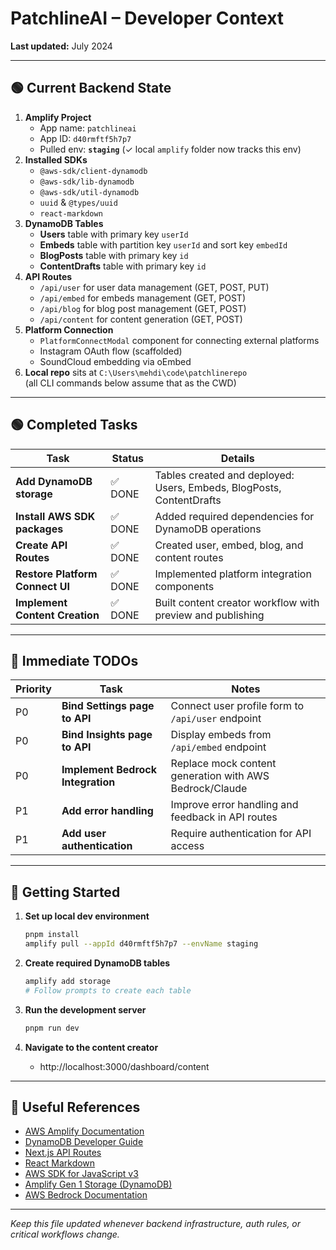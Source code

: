 # PatchlineAI – Developer Context

**Last updated:** July 2024

---

## 🟢 Current Backend State

1. **Amplify Project**
   - App name: `patchlineai`
   - App ID: `d40rmftf5h7p7`
   - Pulled env: **`staging`** (✓ local `amplify` folder now tracks this env)
2. **Installed SDKs**
   - `@aws-sdk/client-dynamodb`
   - `@aws-sdk/lib-dynamodb`
   - `@aws-sdk/util-dynamodb`
   - `uuid` & `@types/uuid`
   - `react-markdown`
3. **DynamoDB Tables**
   - **Users** table with primary key `userId`
   - **Embeds** table with partition key `userId` and sort key `embedId`
   - **BlogPosts** table with primary key `id`
   - **ContentDrafts** table with primary key `id`
4. **API Routes**
   - `/api/user` for user data management (GET, POST, PUT)
   - `/api/embed` for embeds management (GET, POST)
   - `/api/blog` for blog post management (GET, POST)
   - `/api/content` for content generation (GET, POST)
5. **Platform Connection**
   - `PlatformConnectModal` component for connecting external platforms
   - Instagram OAuth flow (scaffolded)
   - SoundCloud embedding via oEmbed
6. **Local repo** sits at `C:\Users\mehdi\code\patchlinerepo`  
   (all CLI commands below assume that as the CWD)

---

## 🟢 Completed Tasks

| Task | Status | Details |
|------|--------|---------|
| **Add DynamoDB storage** | ✅ DONE | Tables created and deployed: Users, Embeds, BlogPosts, ContentDrafts |
| **Install AWS SDK packages** | ✅ DONE | Added required dependencies for DynamoDB operations |
| **Create API Routes** | ✅ DONE | Created user, embed, blog, and content routes |
| **Restore Platform Connect UI** | ✅ DONE | Implemented platform integration components |
| **Implement Content Creation** | ✅ DONE | Built content creator workflow with preview and publishing |

---

## 🚧 Immediate TODOs

| Priority | Task | Notes |
|----------|------|-------|
| P0 | **Bind Settings page to API** | Connect user profile form to `/api/user` endpoint |
| P0 | **Bind Insights page to API** | Display embeds from `/api/embed` endpoint |
| P0 | **Implement Bedrock Integration** | Replace mock content generation with AWS Bedrock/Claude |
| P1 | **Add error handling** | Improve error handling and feedback in API routes |
| P1 | **Add user authentication** | Require authentication for API access |

---

## 🚀 Getting Started

1. **Set up local dev environment**
   ```bash
   pnpm install
   amplify pull --appId d40rmftf5h7p7 --envName staging
   ```

2. **Create required DynamoDB tables**
   ```bash
   amplify add storage
   # Follow prompts to create each table
   ```

3. **Run the development server**
   ```bash
   pnpm run dev
   ```

4. **Navigate to the content creator**
   - http://localhost:3000/dashboard/content

---

## 🔗 Useful References

- [AWS Amplify Documentation](https://docs.amplify.aws)
- [DynamoDB Developer Guide](https://docs.aws.amazon.com/amazondynamodb/latest/developerguide/Introduction.html)
- [Next.js API Routes](https://nextjs.org/docs/app/building-your-application/routing/route-handlers)
- [React Markdown](https://github.com/remarkjs/react-markdown)
- [AWS SDK for JavaScript v3](https://docs.aws.amazon.com/AWSJavaScriptSDK/v3/latest/)
- [Amplify Gen 1 Storage (DynamoDB)](https://docs.amplify.aws/gen1/javascript/build-a-backend/storage/set-up-storage/)
- [AWS Bedrock Documentation](https://docs.aws.amazon.com/bedrock/latest/userguide/what-is-bedrock.html)

---

*Keep this file updated whenever backend infrastructure, auth rules, or critical workflows change.*
